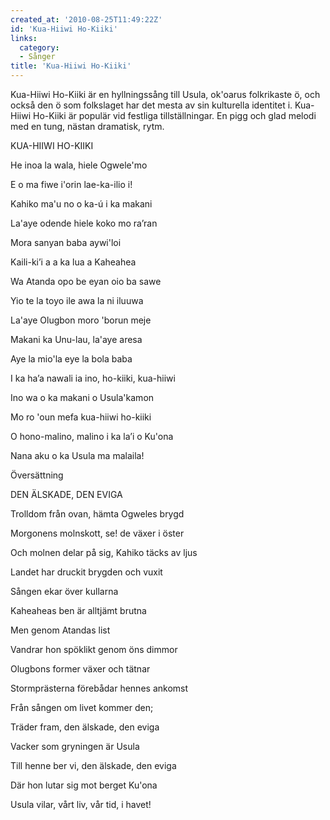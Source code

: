 ```yaml
---
created_at: '2010-08-25T11:49:22Z'
id: 'Kua-Hiiwi Ho-Kiiki'
links:
  category:
  - Sånger
title: 'Kua-Hiiwi Ho-Kiiki'
---
```


Kua-Hiiwi Ho-Kiiki är en hyllningssång till Usula, ok'oarus folkrikaste ö, och också den ö som
folkslaget har det mesta av sin kulturella identitet i. Kua-Hiiwi Ho-Kiiki är populär vid festliga
tillställningar. En pigg och glad melodi med en tung, nästan dramatisk, rytm.

KUA-HIIWI HO-KIIKI

He inoa la wala, hiele Ogwele'mo

E o ma fiwe i'orin lae-ka-ilio i!

Kahiko ma'u no o ka-ú i ka makani

La'aye odende hiele koko mo ra’ran

Mora sanyan baba aywi'loi

Kaili-ki’i a a ka lua a Kaheahea

Wa Atanda opo be eyan oio ba sawe

Yio te la toyo ile awa la ni iluuwa

La'aye Olugbon moro 'borun meje

Makani ka Unu-lau, la'aye aresa

Aye la mio'la eye la bola baba

I ka ha’a nawali ia ino, ho-kiiki, kua-hiiwi

Ino wa o ka makani o Usula'kamon

Mo ro 'oun mefa kua-hiiwi ho-kiiki

O hono-malino, malino i ka la’i o Ku'ona

Nana aku o ka Usula ma malaila!

Översättning

DEN ÄLSKADE, DEN EVIGA

Trolldom från ovan, hämta Ogweles brygd

Morgonens molnskott, se! de växer i öster

Och molnen delar på sig, Kahiko täcks av ljus

Landet har druckit brygden och vuxit

Sången ekar över kullarna

Kaheaheas ben är alltjämt brutna

Men genom Atandas list

Vandrar hon spöklikt genom öns dimmor

Olugbons former växer och tätnar

Stormprästerna förebådar hennes ankomst

Från sången om livet kommer den;

Träder fram, den älskade, den eviga

Vacker som gryningen är Usula

Till henne ber vi, den älskade, den eviga

Där hon lutar sig mot berget Ku'ona

Usula vilar, vårt liv, vår tid, i havet!